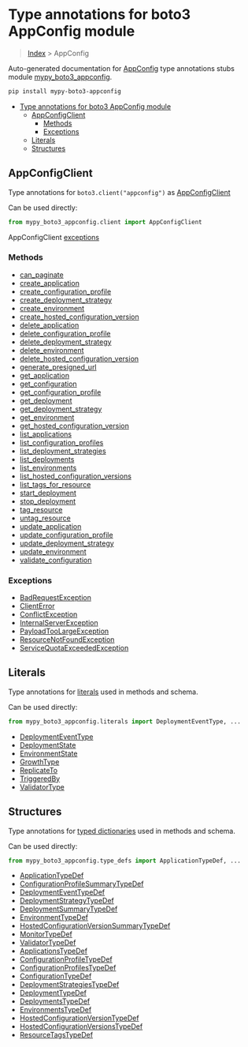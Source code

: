 # Type annotations for boto3 AppConfig module

> [Index](../index.md) > AppConfig

Auto-generated documentation for [AppConfig](https://boto3.amazonaws.com/v1/documentation/api/latest/reference/services/appconfig.html#AppConfig)
type annotations stubs module [mypy_boto3_appconfig](https://pypi.org/project/mypy-boto3-appconfig/).

```bash
pip install mypy-boto3-appconfig
```

- [Type annotations for boto3 AppConfig module](#type-annotations-for-boto3-appconfig-module)
  - [AppConfigClient](#appconfigclient)
    - [Methods](#methods)
    - [Exceptions](#exceptions)
  - [Literals](#literals)
  - [Structures](#structures)

## AppConfigClient

Type annotations for  `boto3.client("appconfig")` as [AppConfigClient](./client.md)

Can be used directly:

```python
from mypy_boto3_appconfig.client import AppConfigClient
```


AppConfigClient [exceptions](./client.md#exceptions)



### Methods
- [can_paginate](./client.md#can-paginate)
- [create_application](./client.md#create-application)
- [create_configuration_profile](./client.md#create-configuration-profile)
- [create_deployment_strategy](./client.md#create-deployment-strategy)
- [create_environment](./client.md#create-environment)
- [create_hosted_configuration_version](./client.md#create-hosted-configuration-version)
- [delete_application](./client.md#delete-application)
- [delete_configuration_profile](./client.md#delete-configuration-profile)
- [delete_deployment_strategy](./client.md#delete-deployment-strategy)
- [delete_environment](./client.md#delete-environment)
- [delete_hosted_configuration_version](./client.md#delete-hosted-configuration-version)
- [generate_presigned_url](./client.md#generate-presigned-url)
- [get_application](./client.md#get-application)
- [get_configuration](./client.md#get-configuration)
- [get_configuration_profile](./client.md#get-configuration-profile)
- [get_deployment](./client.md#get-deployment)
- [get_deployment_strategy](./client.md#get-deployment-strategy)
- [get_environment](./client.md#get-environment)
- [get_hosted_configuration_version](./client.md#get-hosted-configuration-version)
- [list_applications](./client.md#list-applications)
- [list_configuration_profiles](./client.md#list-configuration-profiles)
- [list_deployment_strategies](./client.md#list-deployment-strategies)
- [list_deployments](./client.md#list-deployments)
- [list_environments](./client.md#list-environments)
- [list_hosted_configuration_versions](./client.md#list-hosted-configuration-versions)
- [list_tags_for_resource](./client.md#list-tags-for-resource)
- [start_deployment](./client.md#start-deployment)
- [stop_deployment](./client.md#stop-deployment)
- [tag_resource](./client.md#tag-resource)
- [untag_resource](./client.md#untag-resource)
- [update_application](./client.md#update-application)
- [update_configuration_profile](./client.md#update-configuration-profile)
- [update_deployment_strategy](./client.md#update-deployment-strategy)
- [update_environment](./client.md#update-environment)
- [validate_configuration](./client.md#validate-configuration)




### Exceptions
- [BadRequestException](./client.md#badrequestexception)
- [ClientError](./client.md#clienterror)
- [ConflictException](./client.md#conflictexception)
- [InternalServerException](./client.md#internalserverexception)
- [PayloadTooLargeException](./client.md#payloadtoolargeexception)
- [ResourceNotFoundException](./client.md#resourcenotfoundexception)
- [ServiceQuotaExceededException](./client.md#servicequotaexceededexception)










## Literals

Type annotations for [literals](./literals.md) used in methods and schema.

Can be used directly:

```python
from mypy_boto3_appconfig.literals import DeploymentEventType, ...
```

- [DeploymentEventType](./literals.md#deploymenteventtype)
- [DeploymentState](./literals.md#deploymentstate)
- [EnvironmentState](./literals.md#environmentstate)
- [GrowthType](./literals.md#growthtype)
- [ReplicateTo](./literals.md#replicateto)
- [TriggeredBy](./literals.md#triggeredby)
- [ValidatorType](./literals.md#validatortype)




## Structures


Type annotations for [typed dictionaries](./type_defs.md) used in methods and schema.

Can be used directly:

```python
from mypy_boto3_appconfig.type_defs import ApplicationTypeDef, ...
```

- [ApplicationTypeDef](./type_defs.md#applicationtypedef)
- [ConfigurationProfileSummaryTypeDef](./type_defs.md#configurationprofilesummarytypedef)
- [DeploymentEventTypeDef](./type_defs.md#deploymenteventtypedef)
- [DeploymentStrategyTypeDef](./type_defs.md#deploymentstrategytypedef)
- [DeploymentSummaryTypeDef](./type_defs.md#deploymentsummarytypedef)
- [EnvironmentTypeDef](./type_defs.md#environmenttypedef)
- [HostedConfigurationVersionSummaryTypeDef](./type_defs.md#hostedconfigurationversionsummarytypedef)
- [MonitorTypeDef](./type_defs.md#monitortypedef)
- [ValidatorTypeDef](./type_defs.md#validatortypedef)
- [ApplicationsTypeDef](./type_defs.md#applicationstypedef)
- [ConfigurationProfileTypeDef](./type_defs.md#configurationprofiletypedef)
- [ConfigurationProfilesTypeDef](./type_defs.md#configurationprofilestypedef)
- [ConfigurationTypeDef](./type_defs.md#configurationtypedef)
- [DeploymentStrategiesTypeDef](./type_defs.md#deploymentstrategiestypedef)
- [DeploymentTypeDef](./type_defs.md#deploymenttypedef)
- [DeploymentsTypeDef](./type_defs.md#deploymentstypedef)
- [EnvironmentsTypeDef](./type_defs.md#environmentstypedef)
- [HostedConfigurationVersionTypeDef](./type_defs.md#hostedconfigurationversiontypedef)
- [HostedConfigurationVersionsTypeDef](./type_defs.md#hostedconfigurationversionstypedef)
- [ResourceTagsTypeDef](./type_defs.md#resourcetagstypedef)
